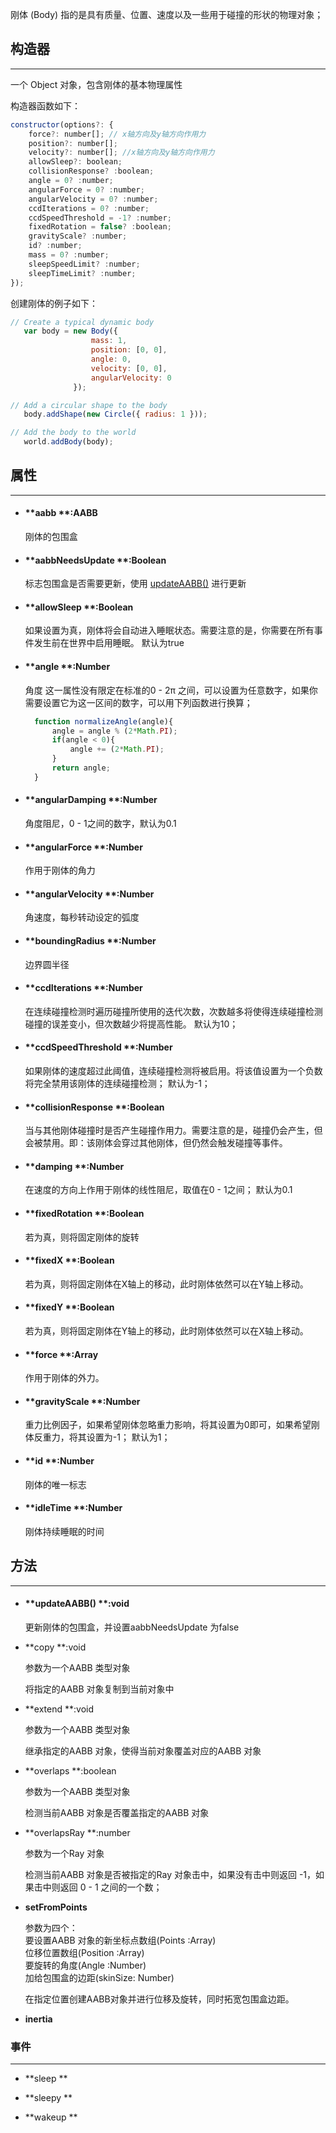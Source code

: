 刚体 \(Body\) 指的是具有质量、位置、速度以及一些用于碰撞的形状的物理对象；

## 构造器

---

一个 Object 对象，包含刚体的基本物理属性

构造器函数如下：

```js
constructor(options?: {
    force?: number[]; // x轴方向及y轴方向作用力
    position?: number[];
    velocity?: number[]; //x轴方向及y轴方向作用力
    allowSleep?: boolean; 
    collisionResponse? :boolean;
    angle = 0? :number;
    angularForce = 0? :number;
    angularVelocity = 0? :number;
    ccdIterations = 0? :number;
    ccdSpeedThreshold = -1? :number;
    fixedRotation = false? :boolean;
    gravityScale? :number;
    id? :number;
    mass = 0? :number;
    sleepSpeedLimit? :number;
    sleepTimeLimit? :number;
});
```

创建刚体的例子如下：

```js
// Create a typical dynamic body
   var body = new Body({
                  mass: 1,
                  position: [0, 0],
                  angle: 0,
                  velocity: [0, 0],
                  angularVelocity: 0
              });

// Add a circular shape to the body
   body.addShape(new Circle({ radius: 1 }));

// Add the body to the world
   world.addBody(body);
```

## 属性

---

* #### **aabb **:AABB

  刚体的包围盒
* #### **aabbNeedsUpdate **:Boolean

  标志包围盒是否需要更新，使用 [updateAABB\(\)](#updateaabb--void) 进行更新
* #### **allowSleep **:Boolean

  如果设置为真，刚体将会自动进入睡眠状态。需要注意的是，你需要在所有事件发生前在世界中启用睡眠。
  默认为true
* #### **angle **:Number

  角度
  这一属性没有限定在标准的0 - 2π 之间，可以设置为任意数字，如果你需要设置它为这一区间的数字，可以用下列函数进行换算；
  ```js
    function normalizeAngle(angle){
        angle = angle % (2*Math.PI);
        if(angle < 0){
            angle += (2*Math.PI);
        }
        return angle;
    }
  ```
* #### **angularDamping **:Number

  角度阻尼，0 - 1之间的数字，默认为0.1
* #### **angularForce **:Number

  作用于刚体的角力
* #### **angularVelocity **:Number

  角速度，每秒转动设定的弧度
* #### **boundingRadius **:Number

  边界圆半径
* #### **ccdIterations **:Number

  在连续碰撞检测时遍历碰撞所使用的迭代次数，次数越多将使得连续碰撞检测碰撞的误差变小，但次数越少将提高性能。
  默认为10；
* #### **ccdSpeedThreshold **:Number

  如果刚体的速度超过此阈值，连续碰撞检测将被启用。将该值设置为一个负数将完全禁用该刚体的连续碰撞检测；
  默认为-1；

* #### **collisionResponse **:Boolean

  当与其他刚体碰撞时是否产生碰撞作用力。需要注意的是，碰撞仍会产生，但会被禁用。即：该刚体会穿过其他刚体，但仍然会触发碰撞等事件。
  
* #### **damping **:Number

  在速度的方向上作用于刚体的线性阻尼，取值在0 - 1之间；
  默认为0.1
  
* #### **fixedRotation **:Boolean

  若为真，则将固定刚体的旋转
  
* #### **fixedX **:Boolean

  若为真，则将固定刚体在X轴上的移动，此时刚体依然可以在Y轴上移动。
 
* #### **fixedY **:Boolean

  若为真，则将固定刚体在Y轴上的移动，此时刚体依然可以在X轴上移动。
  
* #### **force **:Array
  
  作用于刚体的外力。
  
* #### **gravityScale **:Number

  重力比例因子，如果希望刚体忽略重力影响，将其设置为0即可，如果希望刚体反重力，将其设置为-1；
  默认为1；
  
* #### **id **:Number

  刚体的唯一标志
  
* #### **idleTime **:Number
  
  刚体持续睡眠的时间



## 方法

---

* #### **updateAABB\(\)  **:void

  更新刚体的包围盒，并设置aabbNeedsUpdate 为false

* **copy  **:void

  参数为一个AABB 类型对象

  将指定的AABB 对象复制到当前对象中

* **extend  **:void

  参数为一个AABB 类型对象

  继承指定的AABB 对象，使得当前对象覆盖对应的AABB 对象

* **overlaps  **:boolean

  参数为一个AABB 类型对象

  检测当前AABB 对象是否覆盖指定的AABB 对象

* **overlapsRay  **:number

  参数为一个Ray 对象

  检测当前AABB 对象是否被指定的Ray 对象击中，如果没有击中则返回 -1，如果击中则返回 0 - 1 之间的一个数；

* **setFromPoints**

  参数为四个：  
     要设置AABB 对象的新坐标点数组\(Points :Array\)  
     位移位置数组\(Position :Array\)  
     要旋转的角度\(Angle :Number\)  
     加给包围盒的边距\(skinSize: Number\)

  在指定位置创建AABB对象并进行位移及旋转，同时拓宽包围盒边距。  

* **inertia**


### 事件

---

* **sleep **

* **sleepy **

* **wakeup **



